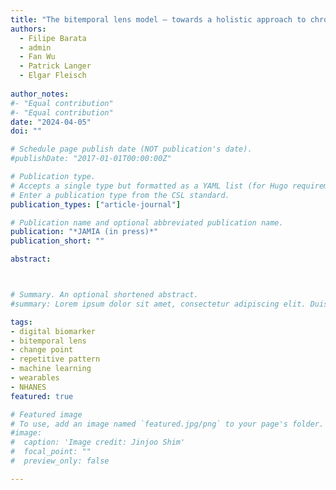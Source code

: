 ```yaml
---
title: "The bitemporal lens model – towards a holistic approach to chronic disease prevention with digital biomarkers" 
authors:
  - Filipe Barata
  - admin
  - Fan Wu
  - Patrick Langer
  - Elgar Fleisch
  
author_notes:
#- "Equal contribution"
#- "Equal contribution"
date: "2024-04-05"
doi: ""

# Schedule page publish date (NOT publication's date).
#publishDate: "2017-01-01T00:00:00Z"

# Publication type.
# Accepts a single type but formatted as a YAML list (for Hugo requirements).
# Enter a publication type from the CSL standard.
publication_types: ["article-journal"]

# Publication name and optional abbreviated publication name.
publication: "*JAMIA (in press)*"
publication_short: ""

abstract: 



# Summary. An optional shortened abstract.
#summary: Lorem ipsum dolor sit amet, consectetur adipiscing elit. Duis posuere tellus ac convallis placerat. Proin tincidunt magna sed ex sollicitudin condimentum.

tags: 
- digital biomarker
- bitemporal lens
- change point
- repetitive pattern
- machine learning
- wearables
- NHANES
featured: true

# Featured image
# To use, add an image named `featured.jpg/png` to your page's folder. 
#image:
#  caption: 'Image credit: Jinjoo Shim'
#  focal_point: ""
#  preview_only: false

---
```

